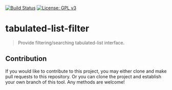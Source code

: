 [![Build Status](https://travis-ci.com/jcs090218/tabulated-list-filter.svg?branch=master)](https://travis-ci.com/jcs090218/tabulated-list-filter)
[![License: GPL v3](https://img.shields.io/badge/License-GPL%20v3-blue.svg)](https://www.gnu.org/licenses/gpl-3.0)


# tabulated-list-filter
> Provide filtering/searching tabulated-list interface.


## Contribution
If you would like to contribute to this project, you may either
clone and make pull requests to this repository. Or you can
clone the project and establish your own branch of this tool.
Any methods are welcome!

